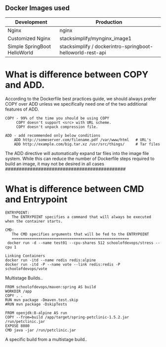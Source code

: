 ## Docker Images used
| Development                     | Production                          |
| ------------------------------- | --------------------------------------------- |
|  Nginx  | nginx |
| Customized Nginx  | stacksimplify/mynginx_image1 |
| Simple SpringBoot HelloWorld | stacksimplify / dockerintro-springboot-helloworld-rest-api |





# What is difference between COPY and ADD.
According to the Dockerfile best practices guide, we should always prefer COPY over ADD unless we specifically need one of the two additional features of ADD.
```
COPY - 99% of the time you should be using COPY
     COPY doesn't support <src> with URL scheme.
     COPY doesn't unpack compression file.
  
ADD - add recommended only below conditions
    ADD http://someserver.com/filename.pdf /var/www/html   # URL's
    ADD http://example.com/big.tar.xz /usr/src/things/     # Tar files
  ```  
 The ADD directive will automatically expand tar files into the image file system. While this can reduce the number of Dockerfile steps required to build an image, it may not be desired in all cases
############################################

  
  # What is difference between CMD and Entrypoint
  ```
  ENTRYPOINT: 
     The ENTRYPOINT specifies a command that will always be executed when the container starts.
  
  CMD: 
     The CMD specifies arguments that will be fed to the ENTRYPOINT
     =====================================================
   docker run -d --name test01 --cpu-shares 512 schoolofdevops/stress --cpu 1
   ```
   ```
   Linking Containers
   docker run -itd --name redis redis:alpine
   docker run -itd -P --name vote --link redis:redis -P schoolofdevops/vote
   ```
Multistage Builds..
```
FROM schoolofdevops/maven:spring AS build
WORKDIR /app
COPY . .
RUN mvn package -Dmaven.test.skip
#RUN mvn package -DskipTests

FROM openjdk:8-alpine AS run
COPY --from=build /app/target/spring-petclinic-1.5.2.jar /run/petclinic.jar
EXPOSE 8080
CMD java -jar /run/petclinic.jar
```
A specific build from a multistage build..
```


